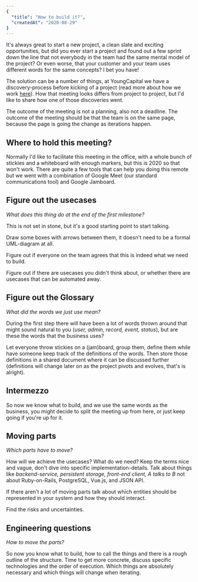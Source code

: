 ```yaml
---
{
  "title": "How to build it?",
  "createdAt": "2020-08-29"
}
---
```


It's always great to start a new project, a clean slate and exciting opportunities, but did you ever start a project and found out a few sprint down the line that not everybody in the team had the same mental model of the project? Or even worse, that your customer and your team uses different words for the same concepts? I bet you have!

The solution can be a number of things, at YoungCapital we have a discovery-process before kicking of a project (read more about how we work [here](https://www.notion.so/How-we-work-Rituals-Roles-3b57289feb4a435fbb0decbbb1edf4e9)). How that meeting looks differs from project to project, but I'd like to share how one of those discoveries went.

The outcome of the meeting is not a planning, also not a deadline. The outcome of the meeting should be that the team is on the same page, because the page is going the change as iterations happen.



## Where to hold this meeting?

Normally I'd like to facilitate this meeting in the office, with a whole bunch of stickies and a whiteboard with enough markers, but this is 2020 so that won't work. There are quite a few tools that can help you doing this remote but we went with a combination of Google Meet (our standard communications tool) and Google Jamboard.



## Figure out the usecases

*What does this thing do at the end of the first milestone?*

This is not set in stone, but it's a good starting point to start talking.

Draw some boxes with arrows between them, it doesn't need to be a formal UML-diagram at all.

Figure out if everyone on the team agrees that this is indeed what we need to build.

Figure out if there are usecases you didn't think about, or whether there are usecases that can be automated away.



## Figure out the Glossary

*What did the words we just use mean?*

During the first step there will have been a lot of words thrown around that might sound natural to you (*user, admin, record, event, status*), but are these the words that the business uses?

Let everyone throw stickies on a (jam)board, group them, define them while have someone keep track of the definitions of the words. Then store those definitions in a shared document where it can be discussed further (definitions will change later on as the project pivots and evolves, that's is alright).



## Intermezzo

So now we know what to build, and we use the same words as the business, you might decide to split the meeting up from here, or just keep going if you're up for it.



## Moving parts

*Which parts have to move?*

How will we achieve the usecases? What do we need? Keep the terms nice and vague, don't dive into specific implementation-details. Talk about things like *backend-service, persistent storage, front-end client, A talks to B* not about Ruby-on-Rails, PostgreSQL, Vue.js, and JSON API.

If there aren't a lot of moving parts talk about which entities should be represented in your system and how they should interact.

Find the risks and uncertainties.



## Engineering questions

*How to move the parts?*

So now you know what to build, how to call the things and there is a rough outline of the structure. Time to get more concrete, discuss specific technologies and the order of execution. Which things are absolutely necessary and which things will change when iterating.